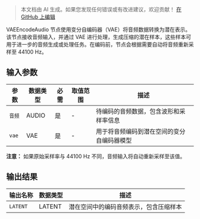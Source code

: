 > 本文档由 AI 生成。如果您发现任何错误或有改进建议，欢迎贡献！ [在 GitHub 上编辑](https://github.com/Comfy-Org/embedded-docs/blob/main/comfyui_embedded_docs/docs/VAEEncodeAudio/zh.md)

VAEEncodeAudio 节点使用变分自编码器（VAE）将音频数据转换为潜在表示。该节点接收音频输入，并通过 VAE 进行处理，生成压缩的潜在样本，这些样本可用于进一步的音频生成或处理任务。在编码前，节点会根据需要自动将音频重新采样至 44100 Hz。

## 输入参数

| 参数 | 数据类型 | 必需 | 取值范围 | 描述 |
|------|-----------|------|----------|------|
| `音频` | AUDIO | 是 | - | 待编码的音频数据，包含波形和采样率信息 |
| `vae` | VAE | 是 | - | 用于将音频编码到潜在空间的变分自编码器模型 |

**注意：** 如果原始采样率与 44100 Hz 不同，音频输入将自动重新采样至该值。

## 输出结果

| 输出名称 | 数据类型 | 描述 |
|----------|-----------|------|
| `LATENT` | LATENT | 潜在空间中的编码音频表示，包含压缩样本 |
